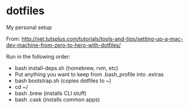 dotfiles
========

My personal setup

From: http://net.tutsplus.com/tutorials/tools-and-tips/setting-up-a-mac-dev-machine-from-zero-to-hero-with-dotfiles/

Run in the following order:

- bash install-deps.sh (homebrew, rvm, etc)
- Put anything you want to keep from .bash_profile into .extras
- bash bootstrap.sh (copies dotfiles to ~)
- cd ~/
- bash .brew (installs CLI stuff)
- bash .cask (installs common apps)
